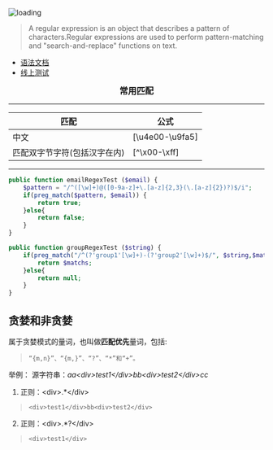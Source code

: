![loading](../../images/reg-exp.jpeg)

>A regular expression is an object that describes a pattern of characters.Regular expressions are used to perform pattern-matching and "search-and-replace" functions on text.

+ [语法文档](https://www.runoob.com/regexp/regexp-syntax.html)
+ [线上测试](https://regex101.com/)

<center style="font-weight: 900;font-size: larger;">常用匹配</center>

* * *

| **匹配** | **公式** 
| --- | --- 
| 中文 | [\u4e00-\u9fa5] 
| 匹配双字节字符(包括汉字在内) | [^\x00-\xff]

* * *

```php
public function emailRegexTest ($email) {
    $pattern = "/^([\w]+)@([0-9a-z]+\.[a-z]{2,3}(\.[a-z]{2})?)$/i";
    if(preg_match($pattern, $email)) {
        return true;
    }else{
        return false;
    }
}

public function groupRegexTest ($string) {
    if(preg_match("/^(?'group1'[\w]+)-(?'group2'[\w]+)$/", $string,$matchs) > 0) {
        return $matchs;
    }else{
        return null;
    }
}
```
## 贪婪和非贪婪  
   属于贪婪模式的量词，也叫做**匹配优先**量词，包括:
>     “{m,n}”、“{m,}”、“?”、“*”和“+”。 

举例： 
源字符串：*aa\<div>test1\</div>bb\<div>test2\</div>cc*  
1. 正则：\<div>.*\</div>  
>     <div>test1</div>bb<div>test2</div>  
 
2. 正则：\<div>.*?\</div> 
>     <div>test1</div>
